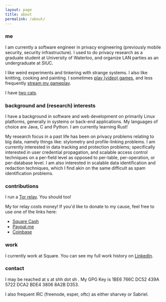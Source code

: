 ```yaml
---
layout: page
title: about
permalink: /about/
---
```


### me

I am currently a software engineer in privacy engineering (previously mobile security, security infrastructure). I used to do privacy research as a graduate student at University of Waterloo, and organize LAN parties as an undergraduate at SIUC.

I like weird experiments and tinkering with strange systems. I also like knitting, cooking and painting. I sometimes [play (video) games](https://steamcommunity.com/id/worldwise001), and less frequently [stream my gameplay](https://www.twitch.tv/worldwise001).

I have [two cats](https://www.instagram.com/sprinks_n_izzy).

### background and (research) interests

I have a background in software and web development on primarily Linux platforms, generally in systems or back-end applications. My languages of choice are Java, C and Python. I am currently learning Rust!

My research focus in a past life has been on privacy problems relating to big data, namely things like: stylometry and profile-linking problems. I am currently interested in data tracking and protection problems; specifically interested in user credential propagation, and scalable access control techniques on a per-field level as opposed to per-table, per-operation, or per-database level. I am also interested in scalable data identification and redaction techniques, which I find akin on the same difficult as spam identification problems.

### contributions
I run a [Tor relay](https://atlas.torproject.org/#details/39F096961ED2576975C866D450373A9913AFDC92). You should too!

My tor relay costs money! If you'd like to donate to my cause, feel free to use one of the links here:
* [Square Cash](https://cash.me/$shh)
* [Paypal.me](https://www.paypal.me/worldwise001)
* [Coinbase](https://www.coinbase.com/worldwise001)

### work
I currently work at Square. You can see my full work history on [LinkedIn](https://www.linkedin.com/in/shharvey).

### contact
I may be reached at s at shh dot sh . My GPG Key is 1BE6 766C DC52 439A 5722 DCA2 BDE4 3806 8A2B D353.

I also frequent IRC (freenode, esper, oftc) as either sharvey or Sabriel.
